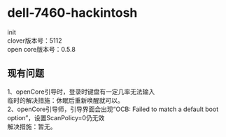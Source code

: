 # dell-7460-hackintosh
init  
clover版本号：5112  
open core版本号：0.5.8

## 现有问题
1、openCore引导时，登录时键盘有一定几率无法输入  
   临时的解决措施：休眠后重新唤醒就可以。  
2、openCore引导师，引导界面会出现“OCB: Failed to match a default boot option”，设置ScanPolicy=0仍无效  
   解决措施：暂无。  
